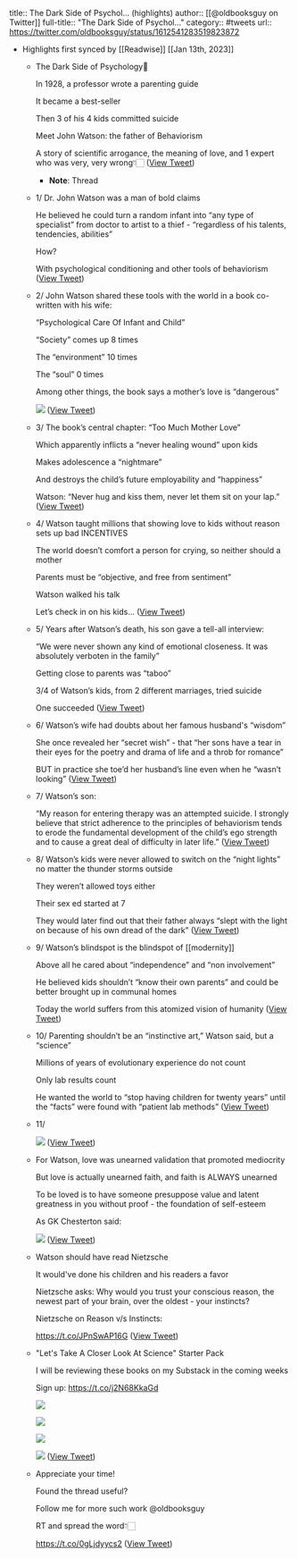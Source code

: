 title:: The Dark Side of Psychol... (highlights)
author:: [[@oldbooksguy on Twitter]]
full-title:: "The Dark Side of Psychol..."
category:: #tweets
url:: https://twitter.com/oldbooksguy/status/1612541283519823872

- Highlights first synced by [[Readwise]] [[Jan 13th, 2023]]
	- The Dark Side of Psychology🧵
	  
	  In 1928, a professor wrote a parenting guide
	  
	  It became a best-seller
	  
	  Then 3 of his 4 kids committed suicide
	  
	  Meet John Watson: the father of Behaviorism
	  
	  A story of scientific arrogance, the meaning of love, and 1 expert who was very, very wrong👇🏻 ([View Tweet](https://twitter.com/oldbooksguy/status/1612541283519823872))
		- **Note**: Thread
	- 1/ Dr. John Watson was a man of bold claims
	  
	  He believed he could turn a random infant into “any type of specialist” from doctor to artist to a thief - “regardless of his talents, tendencies, abilities”
	  
	  How?
	  
	  With psychological conditioning and other tools of behaviorism ([View Tweet](https://twitter.com/oldbooksguy/status/1612541410447884289))
	- 2/ John Watson shared these tools with the world in a book co-written with his wife: 
	  
	  “Psychological Care Of Infant and Child”
	  
	  “Society” comes up 8 times
	  
	  The “environment” 10 times
	  
	  The “soul” 0 times
	  
	  Among other things, the book says a mother’s love is “dangerous” 
	  
	  ![](https://pbs.twimg.com/media/FmDmDS3aMAAm8wl.png) ([View Tweet](https://twitter.com/oldbooksguy/status/1612541637078704128))
	- 3/ The book’s central chapter: “Too Much Mother Love”
	  
	  Which apparently inflicts a “never healing wound” upon kids
	  
	  Makes adolescence a “nightmare” 
	  
	  And destroys the child’s future employability and “happiness”
	  
	  Watson: “Never hug and kiss them, never let them sit on your lap.” ([View Tweet](https://twitter.com/oldbooksguy/status/1612541807027703808))
	- 4/ Watson taught millions that showing love to kids without reason sets up bad INCENTIVES
	  
	  The world doesn’t comfort a person for crying, so neither should a mother
	  
	  Parents must be “objective, and free from sentiment”
	  
	  Watson walked his talk
	  
	  Let’s check in on his kids… ([View Tweet](https://twitter.com/oldbooksguy/status/1612541919904796672))
	- 5/ Years after Watson’s death, his son gave a tell-all interview:
	  
	  “We were never shown any kind of emotional closeness. It was absolutely verboten in the family”
	  
	  Getting close to parents was “taboo”
	  
	  3/4 of Watson’s kids, from 2 different marriages, tried suicide
	  
	  One succeeded ([View Tweet](https://twitter.com/oldbooksguy/status/1612542159634460673))
	- 6/ Watson’s wife had doubts about her famous husband's “wisdom”
	  
	  She once revealed her “secret wish” - that “her sons have a tear in their eyes for the poetry and drama of life and a throb for romance”
	  
	  BUT in practice she toe’d her husband’s line even when he “wasn’t looking” ([View Tweet](https://twitter.com/oldbooksguy/status/1612542478795800576))
	- 7/ Watson’s son:
	  
	  “My reason for entering therapy was an attempted suicide. I strongly believe that strict adherence to the principles of behaviorism tends to erode the fundamental development of the child’s ego strength and to cause a great deal of difficulty in later life.” ([View Tweet](https://twitter.com/oldbooksguy/status/1612542587218587648))
	- 8/ Watson’s kids were never allowed to switch on the “night lights” no matter the thunder storms outside
	  
	  They weren’t allowed toys either
	  
	  Their sex ed started at 7
	  
	  They would later find out that their father always “slept with the light on because of his own dread of the dark” ([View Tweet](https://twitter.com/oldbooksguy/status/1612542699546247168))
	- 9/ Watson’s blindspot is the blindspot of [[modernity]] 
	  
	  Above all he cared about “independence” and “non involvement”
	  
	  He believed kids shouldn’t “know their own parents” and could be better brought up in communal homes
	  
	  Today the world suffers from this atomized vision of humanity ([View Tweet](https://twitter.com/oldbooksguy/status/1612542816177254400))
	- 10/ Parenting shouldn’t be an “instinctive art,” Watson said, but a “science”
	  
	  Millions of years of evolutionary experience do not count
	  
	  Only lab results count
	  
	  He wanted the world to “stop having children for twenty years” until the “facts” were found with “patient lab methods” ([View Tweet](https://twitter.com/oldbooksguy/status/1612542916773437440))
	- 11/ 
	  
	  ![](https://pbs.twimg.com/media/FmDnYF3acAEV4N9.jpg) ([View Tweet](https://twitter.com/oldbooksguy/status/1612543085644505088))
	- For Watson, love was unearned validation that promoted mediocrity
	  
	  But love is actually unearned faith, and faith is ALWAYS unearned
	  
	  To be loved is to have someone presuppose value and latent greatness in you without proof - the foundation of self-esteem
	  
	  As GK Chesterton said: 
	  
	  ![](https://pbs.twimg.com/media/FmDnje0aAAE-s41.png) ([View Tweet](https://twitter.com/oldbooksguy/status/1612543337202085889))
	- Watson should have read Nietzsche
	  
	  It would've done his children and his readers a favor
	  
	  Nietzsche asks: Why would you trust your conscious reason, the newest part of your brain, over the oldest - your instincts?
	  
	  Nietzsche on Reason v/s Instincts:
	  
	  https://t.co/JPnSwAP16G ([View Tweet](https://twitter.com/oldbooksguy/status/1612544473359347714))
	- "Let's Take A Closer Look At Science" Starter Pack
	  
	  I will be reviewing these books on my Substack in the coming weeks
	  
	  Sign up: https://t.co/j2N68KkaGd 
	  
	  ![](https://pbs.twimg.com/media/FmDpSskaAAAOrBS.png) 
	  
	  ![](https://pbs.twimg.com/media/FmDpkoNaEAEeo58.png) 
	  
	  ![](https://pbs.twimg.com/media/FmDpyObagAAGb1M.png) 
	  
	  ![](https://pbs.twimg.com/media/FmDp81DaUAEp-ew.jpg) ([View Tweet](https://twitter.com/oldbooksguy/status/1612546069170384896))
	- Appreciate your time!
	  
	  Found the thread useful?
	  
	  Follow me for more such work @oldbooksguy
	  
	  RT and spread the word👇🏻
	  
	  https://t.co/0gLjdyycs2 ([View Tweet](https://twitter.com/oldbooksguy/status/1612546582691577856))